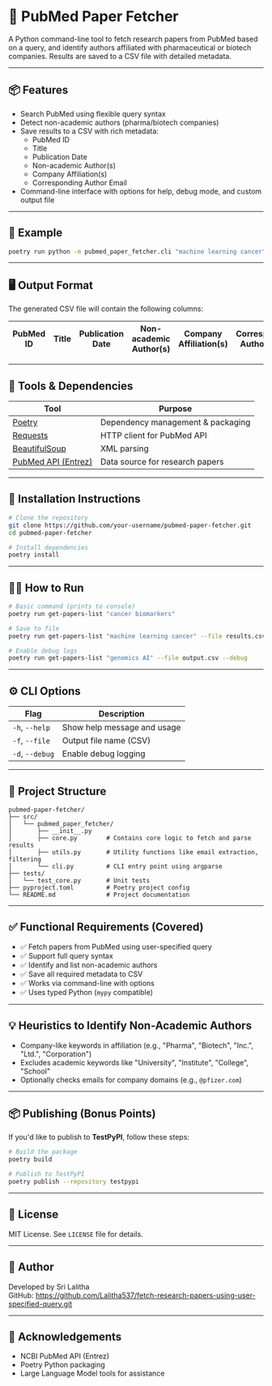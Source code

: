 
# 🧪 PubMed Paper Fetcher

A Python command-line tool to fetch research papers from PubMed based on a query, and identify authors affiliated with pharmaceutical or biotech companies. Results are saved to a CSV file with detailed metadata.

---

## 📦 Features

- Search PubMed using flexible query syntax
- Detect non-academic authors (pharma/biotech companies)
- Save results to a CSV with rich metadata:
  - PubMed ID
  - Title
  - Publication Date
  - Non-academic Author(s)
  - Company Affiliation(s)
  - Corresponding Author Email
- Command-line interface with options for help, debug mode, and custom output file

---

## 🧪 Example

```bash
poetry run python -m pubmed_paper_fetcher.cli "machine learning cancer" --file resul.csv --debug
```

---

## 🖥 Output Format

The generated CSV file will contain the following columns:

| PubMed ID | Title | Publication Date | Non-academic Author(s) | Company Affiliation(s) | Corresponding Author Email |
|-----------|-------|------------------|-------------------------|-------------------------|-----------------------------|

---

## 🧰 Tools & Dependencies

| Tool | Purpose |
|------|---------|
| [Poetry](https://python-poetry.org/) | Dependency management & packaging |
| [Requests](https://docs.python-requests.org/en/latest/) | HTTP client for PubMed API |
| [BeautifulSoup](https://www.crummy.com/software/BeautifulSoup/) | XML parsing |
| [PubMed API (Entrez)](https://www.ncbi.nlm.nih.gov/books/NBK25501/) | Data source for research papers |

---

## 🚀 Installation Instructions

```bash
# Clone the repository
git clone https://github.com/your-username/pubmed-paper-fetcher.git
cd pubmed-paper-fetcher

# Install dependencies
poetry install
```

---

## 🏃‍♂️ How to Run

```bash
# Basic command (prints to console)
poetry run get-papers-list "cancer biomarkers"

# Save to file
poetry run get-papers-list "machine learning cancer" --file results.csv

# Enable debug logs
poetry run get-papers-list "genomics AI" --file output.csv --debug
```

---

## ⚙️ CLI Options

| Flag | Description |
|------|-------------|
| `-h`, `--help` | Show help message and usage |
| `-f`, `--file` | Output file name (CSV) |
| `-d`, `--debug` | Enable debug logging |

---

## 🧩 Project Structure

```
pubmed-paper-fetcher/
├── src/
│   └── pubmed_paper_fetcher/
│       ├── __init__.py
│       ├── core.py        # Contains core logic to fetch and parse results
│       ├── utils.py       # Utility functions like email extraction, filtering
│       └── cli.py         # CLI entry point using argparse
├── tests/
│   └── test_core.py       # Unit tests
├── pyproject.toml         # Poetry project config
└── README.md              # Project documentation
```

---

## ✅ Functional Requirements (Covered)

- ✅ Fetch papers from PubMed using user-specified query
- ✅ Support full query syntax
- ✅ Identify and list non-academic authors
- ✅ Save all required metadata to CSV
- ✅ Works via command-line with options
- ✅ Uses typed Python (`mypy` compatible)

---

## 💡 Heuristics to Identify Non-Academic Authors

- Company-like keywords in affiliation (e.g., "Pharma", "Biotech", "Inc.", "Ltd.", "Corporation")
- Excludes academic keywords like "University", "Institute", "College", "School"
- Optionally checks emails for company domains (e.g., `@pfizer.com`)

---

## 📦 Publishing (Bonus Points)

If you'd like to publish to **TestPyPI**, follow these steps:

```bash
# Build the package
poetry build

# Publish to TestPyPI
poetry publish --repository testpypi
```

---

## 📜 License

MIT License. See `LICENSE` file for details.

---

## 📣 Author

Developed by Sri Lalitha  
GitHub: https://github.com/Lalitha537/fetch-research-papers-using-user-specified-query.git

---

## 🧠 Acknowledgements

- NCBI PubMed API (Entrez)
- Poetry Python packaging
- Large Language Model tools for assistance
